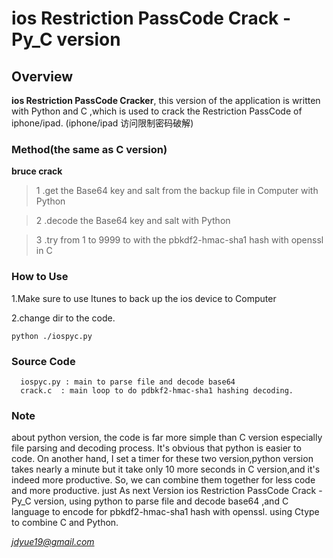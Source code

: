 # ios Restriction PassCode Crack -Py_C version


## Overview 

**ios Restriction PassCode Cracker**, this version of the application is written with Python and C ,which is used to crack the Restriction PassCode of iphone/ipad.
(iphone/ipad 访问限制密码破解)

### Method(the same as C version)
**bruce crack**

>1 .get the Base64 key and salt from the backup file in Computer with Python

>2 .decode the Base64 key and salt with Python

>3 .try from 1 to 9999 to with the pbkdf2-hmac-sha1 hash with openssl in C


### How to Use
1.Make sure to use Itunes to back up the ios device to Computer

2.change dir to the code.

```
python ./iospyc.py
```


### Source Code
```
  iospyc.py : main to parse file and decode base64
  crack.c  : main loop to do pdbkf2-hmac-sha1 hashing decoding.
```

### Note
about python version, the code is far more simple than C version 
especially file parsing and decoding process. It's obvious that python is easier to code.
On another hand, I set a timer for these two version,python version takes nearly a minute but it take only 10 more seconds in C version,and it's indeed more productive.
So, we can combine them together for less code and more productive. just As next Version
ios Restriction PassCode Crack -Py_C version, using python to parse file and decode base64
,and C language to encode for pbkdf2-hmac-sha1 hash with openssl.
using Ctype to combine C and Python.


*jdyue19@gmail.com*
